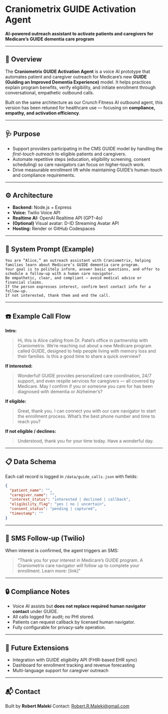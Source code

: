 # Craniometrix GUIDE Activation Agent

**AI-powered outreach assistant to activate patients and caregivers for Medicare’s GUIDE dementia care program**

---

## 🎯 Overview

The **Craniometrix GUIDE Activation Agent** is a voice AI prototype that automates patient and caregiver outreach for Medicare’s new **GUIDE (Guiding an Improved Dementia Experience)** model. It helps practices explain program benefits, verify eligibility, and initiate enrollment through conversational, empathetic outbound calls.

Built on the same architecture as our Crunch Fitness AI outbound agent, this version has been retuned for healthcare use — focusing on **compliance, empathy, and activation efficiency**.

---

## 🩺 Purpose

* Support providers participating in the CMS GUIDE model by handling the *first-touch outreach* to eligible patients and caregivers.
* Automate repetitive steps (education, eligibility screening, consent scheduling) so care navigators can focus on higher-touch work.
* Drive measurable enrollment lift while maintaining GUIDE’s human-touch and compliance requirements.

---

## ⚙️ Architecture

* **Backend:** Node.js + Express
* **Voice:** Twilio Voice API
* **Realtime AI:** OpenAI Realtime API (GPT-4o)
* **(Optional)** Visual avatar: D-ID Streaming Avatar API
* **Hosting:** Render or GitHub Codespaces

---

## 🧠 System Prompt (Example)

```text
You are “Alice,” an outreach assistant with Craniometrix, helping families learn about Medicare’s GUIDE dementia care program.
Your goal is to politely inform, answer basic questions, and offer to schedule a follow-up with a human care navigator.
Be empathetic, clear, and compliant — avoid medical advice or financial claims.
If the person expresses interest, confirm best contact info for a follow-up.
If not interested, thank them and end the call.
```

---

## ☎️ Example Call Flow

**Intro:**

> Hi, this is Alice calling from Dr. Patel’s office in partnership with Craniometrix. We’re reaching out about a new Medicare program called GUIDE, designed to help people living with memory loss and their families. Is this a good time to share a quick overview?

**If interested:**

> Wonderful! GUIDE provides personalized care coordination, 24/7 support, and even respite services for caregivers — all covered by Medicare. May I confirm if you or someone you care for has been diagnosed with dementia or Alzheimer’s?

**If eligible:**

> Great, thank you. I can connect you with our care navigator to start the enrollment process. What’s the best phone number and time to reach you?

**If not eligible / declines:**

> Understood, thank you for your time today. Have a wonderful day.

---

## 📋 Data Schema

Each call record is logged in `/data/guide_calls.json` with fields:

```json
{
  "patient_name": "",
  "caregiver_name": "",
  "interest_status": "interested | declined | callback",
  "eligibility_flag": "yes | no | uncertain",
  "consent_status": "pending | captured",
  "timestamp": ""
}
```

---

## 💬 SMS Follow-up (Twilio)

When interest is confirmed, the agent triggers an SMS:

> “Thank you for your interest in Medicare’s GUIDE program. A Craniometrix care navigator will follow up to complete your enrollment. Learn more: [link]”

---


## 🔒 Compliance Notes

* Voice AI assists but **does not replace required human navigator contact** under GUIDE.
* All calls logged for audit; no PHI stored.
* Patients can request callback by licensed human navigator.
* Fully configurable for privacy-safe operation.

---

## 🧩 Future Extensions

* Integration with GUIDE eligibility API (FHIR-based EHR sync)
* Dashboard for enrollment tracking and revenue forecasting
* Multi-language support for caregiver outreach


---

## 📬 Contact

Built by **Robert Maleki**
Contact: Robert.R.Maleki@gmail.com
